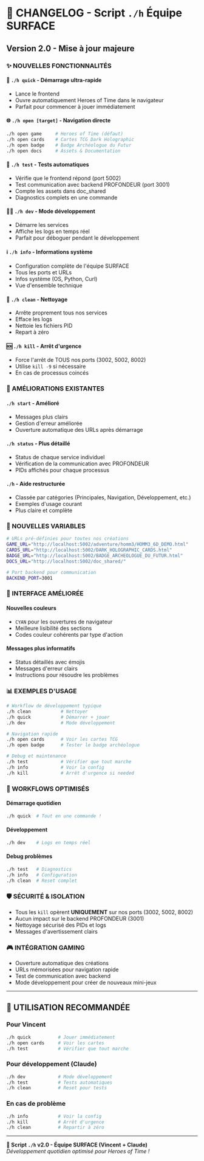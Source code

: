 # 📝 CHANGELOG - Script `./h` Équipe SURFACE

## Version 2.0 - Mise à jour majeure

### ✨ NOUVELLES FONCTIONNALITÉS

#### 🚀 **`./h quick`** - Démarrage ultra-rapide
- Lance le frontend
- Ouvre automatiquement Heroes of Time dans le navigateur
- Parfait pour commencer à jouer immédiatement

#### 🌐 **`./h open [target]`** - Navigation directe
```bash
./h open game     # Heroes of Time (défaut)
./h open cards    # Cartes TCG Dark Holographic
./h open badge    # Badge Archéologue du Futur
./h open docs     # Assets & Documentation
```

#### 🧪 **`./h test`** - Tests automatiques
- Vérifie que le frontend répond (port 5002)
- Test communication avec backend PROFONDEUR (port 3001) 
- Compte les assets dans doc_shared
- Diagnostics complets en une commande

#### 👨‍💻 **`./h dev`** - Mode développement
- Démarre les services
- Affiche les logs en temps réel
- Parfait pour déboguer pendant le développement

#### ℹ️  **`./h info`** - Informations système
- Configuration complète de l'équipe SURFACE
- Tous les ports et URLs
- Infos système (OS, Python, Curl)
- Vue d'ensemble technique

#### 🧹 **`./h clean`** - Nettoyage
- Arrête proprement tous nos services
- Efface les logs
- Nettoie les fichiers PID
- Repart à zéro

#### 🆘 **`./h kill`** - Arrêt d'urgence
- Force l'arrêt de TOUS nos ports (3002, 5002, 8002)
- Utilise `kill -9` si nécessaire
- En cas de processus coincés

### 🔧 AMÉLIORATIONS EXISTANTES

#### **`./h start`** - Amélioré
- Messages plus clairs
- Gestion d'erreur améliorée
- Ouverture automatique des URLs après démarrage

#### **`./h status`** - Plus détaillé
- Status de chaque service individuel
- Vérification de la communication avec PROFONDEUR
- PIDs affichés pour chaque processus

#### **`./h`** - Aide restructurée
- Classée par catégories (Principales, Navigation, Développement, etc.)
- Exemples d'usage courant
- Plus claire et complète

### 🎯 NOUVELLES VARIABLES

```bash
# URLs pré-définies pour toutes nos créations
GAME_URL="http://localhost:5002/adventure/homm3/HOMM3_6D_DEMO.html"
CARDS_URL="http://localhost:5002/DARK_HOLOGRAPHIC_CARDS.html"
BADGE_URL="http://localhost:5002/BADGE_ARCHEOLOGUE_DU_FUTUR.html"
DOCS_URL="http://localhost:5002/doc_shared/"

# Port backend pour communication
BACKEND_PORT=3001
```

### 🌈 INTERFACE AMÉLIORÉE

#### Nouvelles couleurs
- `CYAN` pour les ouvertures de navigateur
- Meilleure lisibilité des sections
- Codes couleur cohérents par type d'action

#### Messages plus informatifs
- Status détaillés avec émojis
- Messages d'erreur clairs
- Instructions pour résoudre les problèmes

### 📊 EXEMPLES D'USAGE

```bash
# Workflow de développement typique
./h clean           # Nettoyer
./h quick           # Démarrer + jouer
./h dev             # Mode développement

# Navigation rapide
./h open cards      # Voir les cartes TCG
./h open badge      # Tester le badge archéologue

# Debug et maintenance
./h test            # Vérifier que tout marche
./h info            # Voir la config
./h kill            # Arrêt d'urgence si needed
```

### 🔄 WORKFLOWS OPTIMISÉS

#### Démarrage quotidien
```bash
./h quick  # Tout en une commande !
```

#### Développement
```bash
./h dev    # Logs en temps réel
```

#### Debug problèmes
```bash
./h test   # Diagnostics
./h info   # Configuration
./h clean  # Reset complet
```

### 🛡️ SÉCURITÉ & ISOLATION

- Tous les `kill` opèrent **UNIQUEMENT** sur nos ports (3002, 5002, 8002)
- Aucun impact sur le backend PROFONDEUR (3001)
- Nettoyage sécurisé des PIDs et logs
- Messages d'avertissement clairs

### 🎮 INTÉGRATION GAMING

- Ouverture automatique des créations
- URLs mémorisées pour navigation rapide
- Test de communication avec backend
- Mode développement pour créer de nouveaux mini-jeux

---

## 🎯 UTILISATION RECOMMANDÉE

### Pour Vincent
```bash
./h quick          # Jouer immédiatement
./h open cards     # Voir les cartes
./h test           # Vérifier que tout marche
```

### Pour développement (Claude)
```bash
./h dev            # Mode développement
./h test           # Tests automatiques  
./h clean          # Reset pour tests
```

### En cas de problème
```bash
./h info           # Voir la config
./h kill           # Arrêt d'urgence
./h clean          # Repartir à zéro
```

---

**🌊 Script `./h` v2.0 - Équipe SURFACE (Vincent + Claude)**  
*Développement quotidien optimisé pour Heroes of Time !*
